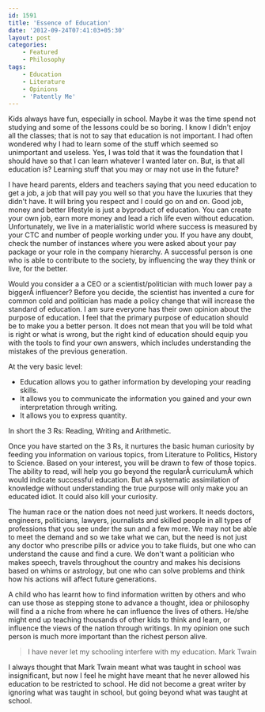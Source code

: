 ```yaml
---
id: 1591
title: 'Essence of Education'
date: '2012-09-24T07:41:03+05:30'
layout: post
categories:
    - Featured
    - Philosophy
tags:
    - Education
    - Literature
    - Opinions
    - 'Patently Me'
---
```


Kids always have fun, especially in school. Maybe it was the time spend not studying and some of the lessons could be so boring. I know I didn't enjoy all the classes; that is not to say that education is not important. I had often wondered why I had to learn some of the stuff which seemed so unimportant and useless. Yes, I was told that it was the foundation that I should have so that I can learn whatever I wanted later on. But, is that all education is? Learning stuff that you may or may not use in the future?

I have heard parents, elders and teachers saying that you need education to get a job, a job that will pay you well so that you have the luxuries that they didn't have. It will bring you respect and I could go on and on. Good job, money and better lifestyle is just a byproduct of education. You can create your own job, earn more money and lead a rich life even without education. Unfortunately, we live in a materialistic world where success is measured by your CTC and number of people working under you. If you have any doubt, check the number of instances where you were asked about your pay package or your role in the company hierarchy. A successful person is one who is able to contribute to the society, by influencing the way they think or live, for the better.

Would you consider a a CEO or a scientist/politician with much lower pay a biggerÂ influencer? Before you decide, the scientist has invented a cure for common cold and politician has made a policy change that will increase the standard of education. I am sure everyone has their own opinion about the purpose of education. I feel that the primary purpose of education should be to make you a better person. It does not mean that you will be told what is right or what is wrong, but the right kind of education should equip you with the tools to find your own answers, which includes understanding the mistakes of the previous generation.

At the very basic level:

- Education allows you to gather information by developing your reading skills.
- It allows you to communicate the information you gained and your own interpretation through writing.
- It allows you to express quantity.

In short the 3 Rs: Reading, Writing and Arithmetic.

Once you have started on the 3 Rs, it nurtures the basic human curiosity by feeding you information on various topics, from Literature to Politics, History to Science. Based on your interest, you will be drawn to few of those topics. The ability to read, will help you go beyond the regularÂ curriculumÂ which would indicate successful education. But aÂ systematic assimilation of knowledge without understanding the true purpose will only make you an educated idiot. It could also kill your curiosity.

The human race or the nation does not need just workers. It needs doctors, engineers, politicians, lawyers, journalists and skilled people in all types of professions that you see under the sun and a few more. We may not be able to meet the demand and so we take what we can, but the need is not just any doctor who prescribe pills or advice you to take fluids, but one who can understand the cause and find a cure. We don't want a politician who makes speech, travels throughout the country and makes his decisions based on whims or astrology, but one who can solve problems and think how his actions will affect future generations.

A child who has learnt how to find information written by others and who can use those as stepping stone to advance a thought, idea or philosophy will find a a niche from where he can influence the lives of others. He/she might end up teaching thousands of other kids to think and learn, or influence the views of the nation through writings. In my opinion one such person is much more important than the richest person alive.

> I have never let my schooling interfere with my education. Mark Twain

I always thought that Mark Twain meant what was taught in school was insignificant, but now I feel he might have meant that he never allowed his education to be restricted to school. He did not become a great writer by ignoring what was taught in school, but going beyond what was taught at school.
